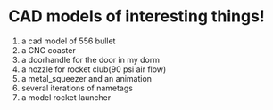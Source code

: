 # CAD models of interesting things!
1. a cad model of 556 bullet
2. a CNC coaster
3. a doorhandle for the door in my dorm
4. a nozzle for rocket club(90 psi air flow)
5. a metal_squeezer and an animation
6. several iterations of nametags
7. a model rocket launcher
